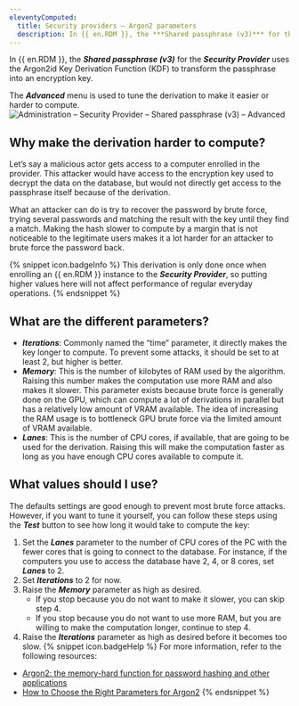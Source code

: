 ```yaml
---
eleventyComputed:
  title: Security providers – Argon2 parameters
  description: In {{ en.RDM }}, the ***Shared passphrase (v3)*** for the ***Security Provider*** uses the Argon2id Key Derivation Function (KDF) to transform the passphrase into an encryption key.
---
```

In {{ en.RDM }}, the ***Shared passphrase (v3)*** for the ***Security Provider*** uses the Argon2id Key Derivation Function (KDF) to transform the passphrase into an encryption key.

The ***Advanced*** menu is used to tune the derivation to make it easier or harder to compute.
![Administration – Security Provider – Shared passphrase (v3) – Advanced](https://cdnweb.devolutions.net/docs/en/kb/KB5017.png)

## Why make the derivation harder to compute?
Let’s say a malicious actor gets access to a computer enrolled in the provider. This attacker would have access to the encryption key used to decrypt the data on the database, but would not directly get access to the passphrase itself because of the derivation.

What an attacker can do is try to recover the password by brute force, trying several passwords and matching the result with the key until they find a match. Making the hash slower to compute by a margin that is not noticeable to the legitimate users makes it a lot harder for an attacker to brute force the password back.

{% snippet icon.badgeInfo %}
This derivation is only done once when enrolling an {{ en.RDM }} instance to the ***Security Provider***, so putting higher values here will not affect performance of regular everyday operations.
{% endsnippet %}

## What are the different parameters?
* ***Iterations***: Commonly named the “time” parameter, it directly makes the key longer to compute. To prevent some attacks, it should be set to at least 2, but higher is better.
* ***Memory***: This is the number of kilobytes of RAM used by the algorithm. Raising this number makes the computation use more RAM and also makes it slower. This parameter exists because brute force is generally done on the GPU, which can compute a lot of derivations in parallel but has a relatively low amount of VRAM available. The idea of increasing the RAM usage is to bottleneck GPU brute force via the limited amount of VRAM available.
* ***Lanes***: This is the number of CPU cores, if available, that are going to be used for the derivation. Raising this will make the computation faster as long as you have enough CPU cores available to compute it.

## What values should I use?
The defaults settings are good enough to prevent most brute force attacks. However, if you want to tune it yourself, you can follow these steps using the ***Test*** button to see how long it would take to compute the key:

1. Set the ***Lanes*** parameter to the number of CPU cores of the PC with the fewer cores that is going to connect to the database. For instance, if the computers you use to access the database have 2, 4, or 8 cores, set ***Lanes*** to 2.
1. Set ***Iterations*** to 2 for now.
1. Raise the ***Memory*** parameter as high as desired.
    * If you stop because you do not want to make it slower, you can skip step 4.
    * If you stop because you do not want to use more RAM, but you are willing to make the computation longer, continue to step 4.
4. Raise the ***Iterations*** parameter as high as desired before it becomes too slow.
{% snippet icon.badgeHelp %}
For more information, refer to the following resources:

* [Argon2: the memory-hard function for password hashing and other applications](https://www.password-hashing.net/argon2-specs.pdf)
* [How to Choose the Right Parameters for Argon2](https://www.twelve21.io/how-to-choose-the-right-parameters-for-argon2/)
{% endsnippet %}
